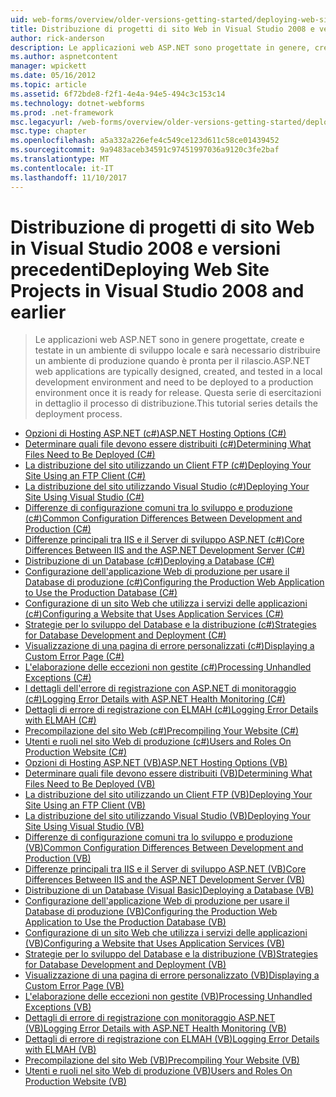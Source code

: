 ```yaml
---
uid: web-forms/overview/older-versions-getting-started/deploying-web-site-projects/index
title: Distribuzione di progetti di sito Web in Visual Studio 2008 e versioni precedenti | Documenti Microsoft
author: rick-anderson
description: Le applicazioni web ASP.NET sono progettate in genere, creato e testati in un ambiente di sviluppo locale e devono essere distribuiti a una o ambiente di produzione...
ms.author: aspnetcontent
manager: wpickett
ms.date: 05/16/2012
ms.topic: article
ms.assetid: 6f72bde8-f2f1-4e4a-94e5-494c3c153c14
ms.technology: dotnet-webforms
ms.prod: .net-framework
msc.legacyurl: /web-forms/overview/older-versions-getting-started/deploying-web-site-projects
msc.type: chapter
ms.openlocfilehash: a5a332a226efe4c549ce123d611c58ce01439452
ms.sourcegitcommit: 9a9483aceb34591c97451997036a9120c3fe2baf
ms.translationtype: MT
ms.contentlocale: it-IT
ms.lasthandoff: 11/10/2017
---
```

<a name="deploying-web-site-projects-in-visual-studio-2008-and-earlier"></a><span data-ttu-id="c324b-103">Distribuzione di progetti di sito Web in Visual Studio 2008 e versioni precedenti</span><span class="sxs-lookup"><span data-stu-id="c324b-103">Deploying Web Site Projects in Visual Studio 2008 and earlier</span></span>
====================
> <span data-ttu-id="c324b-104">Le applicazioni web ASP.NET sono in genere progettate, create e testate in un ambiente di sviluppo locale e sarà necessario distribuire un ambiente di produzione quando è pronta per il rilascio.</span><span class="sxs-lookup"><span data-stu-id="c324b-104">ASP.NET web applications are typically designed, created, and tested in a local development environment and need to be deployed to a production environment once it is ready for release.</span></span> <span data-ttu-id="c324b-105">Questa serie di esercitazioni in dettaglio il processo di distribuzione.</span><span class="sxs-lookup"><span data-stu-id="c324b-105">This tutorial series details the deployment process.</span></span>


- [<span data-ttu-id="c324b-106">Opzioni di Hosting ASP.NET (c#)</span><span class="sxs-lookup"><span data-stu-id="c324b-106">ASP.NET Hosting Options (C#)</span></span>](asp-net-hosting-options-cs.md)
- [<span data-ttu-id="c324b-107">Determinare quali file devono essere distribuiti (c#)</span><span class="sxs-lookup"><span data-stu-id="c324b-107">Determining What Files Need to Be Deployed (C#)</span></span>](determining-what-files-need-to-be-deployed-cs.md)
- [<span data-ttu-id="c324b-108">La distribuzione del sito utilizzando un Client FTP (c#)</span><span class="sxs-lookup"><span data-stu-id="c324b-108">Deploying Your Site Using an FTP Client (C#)</span></span>](deploying-your-site-using-an-ftp-client-cs.md)
- [<span data-ttu-id="c324b-109">La distribuzione del sito utilizzando Visual Studio (c#)</span><span class="sxs-lookup"><span data-stu-id="c324b-109">Deploying Your Site Using Visual Studio (C#)</span></span>](deploying-your-site-using-visual-studio-cs.md)
- [<span data-ttu-id="c324b-110">Differenze di configurazione comuni tra lo sviluppo e produzione (c#)</span><span class="sxs-lookup"><span data-stu-id="c324b-110">Common Configuration Differences Between Development and Production (C#)</span></span>](common-configuration-differences-between-development-and-production-cs.md)
- [<span data-ttu-id="c324b-111">Differenze principali tra IIS e il Server di sviluppo ASP.NET (c#)</span><span class="sxs-lookup"><span data-stu-id="c324b-111">Core Differences Between IIS and the ASP.NET Development Server (C#)</span></span>](core-differences-between-iis-and-the-asp-net-development-server-cs.md)
- [<span data-ttu-id="c324b-112">Distribuzione di un Database (c#)</span><span class="sxs-lookup"><span data-stu-id="c324b-112">Deploying a Database (C#)</span></span>](deploying-a-database-cs.md)
- [<span data-ttu-id="c324b-113">Configurazione dell'applicazione Web di produzione per usare il Database di produzione (c#)</span><span class="sxs-lookup"><span data-stu-id="c324b-113">Configuring the Production Web Application to Use the Production Database (C#)</span></span>](configuring-the-production-web-application-to-use-the-production-database-cs.md)
- [<span data-ttu-id="c324b-114">Configurazione di un sito Web che utilizza i servizi delle applicazioni (c#)</span><span class="sxs-lookup"><span data-stu-id="c324b-114">Configuring a Website that Uses Application Services (C#)</span></span>](configuring-a-website-that-uses-application-services-cs.md)
- [<span data-ttu-id="c324b-115">Strategie per lo sviluppo del Database e la distribuzione (c#)</span><span class="sxs-lookup"><span data-stu-id="c324b-115">Strategies for Database Development and Deployment (C#)</span></span>](strategies-for-database-development-and-deployment-cs.md)
- [<span data-ttu-id="c324b-116">Visualizzazione di una pagina di errore personalizzati (c#)</span><span class="sxs-lookup"><span data-stu-id="c324b-116">Displaying a Custom Error Page (C#)</span></span>](displaying-a-custom-error-page-cs.md)
- [<span data-ttu-id="c324b-117">L'elaborazione delle eccezioni non gestite (c#)</span><span class="sxs-lookup"><span data-stu-id="c324b-117">Processing Unhandled Exceptions (C#)</span></span>](processing-unhandled-exceptions-cs.md)
- [<span data-ttu-id="c324b-118">I dettagli dell'errore di registrazione con ASP.NET di monitoraggio (c#)</span><span class="sxs-lookup"><span data-stu-id="c324b-118">Logging Error Details with ASP.NET Health Monitoring (C#)</span></span>](logging-error-details-with-asp-net-health-monitoring-cs.md)
- [<span data-ttu-id="c324b-119">Dettagli di errore di registrazione con ELMAH (c#)</span><span class="sxs-lookup"><span data-stu-id="c324b-119">Logging Error Details with ELMAH (C#)</span></span>](logging-error-details-with-elmah-cs.md)
- [<span data-ttu-id="c324b-120">Precompilazione del sito Web (c#)</span><span class="sxs-lookup"><span data-stu-id="c324b-120">Precompiling Your Website (C#)</span></span>](precompiling-your-website-cs.md)
- [<span data-ttu-id="c324b-121">Utenti e ruoli nel sito Web di produzione (c#)</span><span class="sxs-lookup"><span data-stu-id="c324b-121">Users and Roles On Production Website (C#)</span></span>](users-and-roles-on-the-production-website-cs.md)
- [<span data-ttu-id="c324b-122">Opzioni di Hosting ASP.NET (VB)</span><span class="sxs-lookup"><span data-stu-id="c324b-122">ASP.NET Hosting Options (VB)</span></span>](asp-net-hosting-options-vb.md)
- [<span data-ttu-id="c324b-123">Determinare quali file devono essere distribuiti (VB)</span><span class="sxs-lookup"><span data-stu-id="c324b-123">Determining What Files Need to Be Deployed (VB)</span></span>](determining-what-files-need-to-be-deployed-vb.md)
- [<span data-ttu-id="c324b-124">La distribuzione del sito utilizzando un Client FTP (VB)</span><span class="sxs-lookup"><span data-stu-id="c324b-124">Deploying Your Site Using an FTP Client (VB)</span></span>](deploying-your-site-using-an-ftp-client-vb.md)
- [<span data-ttu-id="c324b-125">La distribuzione del sito utilizzando Visual Studio (VB)</span><span class="sxs-lookup"><span data-stu-id="c324b-125">Deploying Your Site Using Visual Studio (VB)</span></span>](deploying-your-site-using-visual-studio-vb.md)
- [<span data-ttu-id="c324b-126">Differenze di configurazione comuni tra lo sviluppo e produzione (VB)</span><span class="sxs-lookup"><span data-stu-id="c324b-126">Common Configuration Differences Between Development and Production (VB)</span></span>](common-configuration-differences-between-development-and-production-vb.md)
- [<span data-ttu-id="c324b-127">Differenze principali tra IIS e il Server di sviluppo ASP.NET (VB)</span><span class="sxs-lookup"><span data-stu-id="c324b-127">Core Differences Between IIS and the ASP.NET Development Server (VB)</span></span>](core-differences-between-iis-and-the-asp-net-development-server-vb.md)
- [<span data-ttu-id="c324b-128">Distribuzione di un Database (Visual Basic)</span><span class="sxs-lookup"><span data-stu-id="c324b-128">Deploying a Database (VB)</span></span>](deploying-a-database-vb.md)
- [<span data-ttu-id="c324b-129">Configurazione dell'applicazione Web di produzione per usare il Database di produzione (VB)</span><span class="sxs-lookup"><span data-stu-id="c324b-129">Configuring the Production Web Application to Use the Production Database (VB)</span></span>](configuring-the-production-web-application-to-use-the-production-database-vb.md)
- [<span data-ttu-id="c324b-130">Configurazione di un sito Web che utilizza i servizi delle applicazioni (VB)</span><span class="sxs-lookup"><span data-stu-id="c324b-130">Configuring a Website that Uses Application Services (VB)</span></span>](configuring-a-website-that-uses-application-services-vb.md)
- [<span data-ttu-id="c324b-131">Strategie per lo sviluppo del Database e la distribuzione (VB)</span><span class="sxs-lookup"><span data-stu-id="c324b-131">Strategies for Database Development and Deployment (VB)</span></span>](strategies-for-database-development-and-deployment-vb.md)
- [<span data-ttu-id="c324b-132">Visualizzazione di una pagina di errore personalizzato (VB)</span><span class="sxs-lookup"><span data-stu-id="c324b-132">Displaying a Custom Error Page (VB)</span></span>](displaying-a-custom-error-page-vb.md)
- [<span data-ttu-id="c324b-133">L'elaborazione delle eccezioni non gestite (VB)</span><span class="sxs-lookup"><span data-stu-id="c324b-133">Processing Unhandled Exceptions (VB)</span></span>](processing-unhandled-exceptions-vb.md)
- [<span data-ttu-id="c324b-134">Dettagli di errore di registrazione con monitoraggio ASP.NET (VB)</span><span class="sxs-lookup"><span data-stu-id="c324b-134">Logging Error Details with ASP.NET Health Monitoring (VB)</span></span>](logging-error-details-with-asp-net-health-monitoring-vb.md)
- [<span data-ttu-id="c324b-135">Dettagli di errore di registrazione con ELMAH (VB)</span><span class="sxs-lookup"><span data-stu-id="c324b-135">Logging Error Details with ELMAH (VB)</span></span>](logging-error-details-with-elmah-vb.md)
- [<span data-ttu-id="c324b-136">Precompilazione del sito Web (VB)</span><span class="sxs-lookup"><span data-stu-id="c324b-136">Precompiling Your Website (VB)</span></span>](precompiling-your-website-vb.md)
- [<span data-ttu-id="c324b-137">Utenti e ruoli nel sito Web di produzione (VB)</span><span class="sxs-lookup"><span data-stu-id="c324b-137">Users and Roles On Production Website (VB)</span></span>](users-and-roles-on-the-production-website-vb.md)
